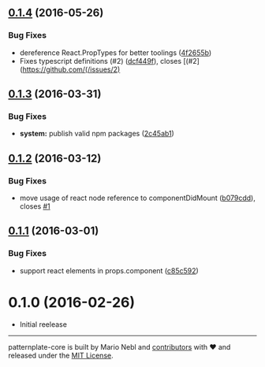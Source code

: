 <a name="0.1.4"></a>
## [0.1.4](https://github.com/marionebl/react-jogwheel/compare/v0.1.3...v0.1.4) (2016-05-26)


### Bug Fixes

* dereference React.PropTypes for better toolings ([4f2655b](https://github.com/marionebl/react-jogwheel/commit/4f2655b))
* Fixes typescript definitions (#2) ([dcf449f](https://github.com/marionebl/react-jogwheel/commit/dcf449f)), closes [(#2](https://github.com/(/issues/2)



<a name="0.1.3"></a>
## [0.1.3](https://github.com/marionebl/react-jogwheel/compare/v0.1.2...v0.1.3) (2016-03-31)


### Bug Fixes

* **system:** publish valid npm packages ([2c45ab1](https://github.com/marionebl/react-jogwheel/commit/2c45ab1))



<a name="0.1.2"></a>
## [0.1.2](https://github.com/marionebl/react-jogwheel/compare/v0.1.1...v0.1.2) (2016-03-12)


### Bug Fixes

* move usage of react node reference to componentDidMount ([b079cdd](https://github.com/marionebl/react-jogwheel/commit/b079cdd)), closes [#1](https://github.com/marionebl/react-jogwheel/issues/1)



<a name="0.1.1"></a>
## [0.1.1](https://github.com/marionebl/react-jogwheel/compare/v0.1.0...v0.1.1) (2016-03-01)


### Bug Fixes

* support react elements in props.component ([c85c592](https://github.com/marionebl/react-jogwheel/commit/c85c592))



<a name="0.1.0"></a>
# 0.1.0 (2016-02-26)
* Initial reelease

---

patternplate-core is built by Mario Nebl and [contributors](./documentation/contributors.md)
with :heart: and released under the [MIT License](./license.md).
